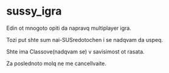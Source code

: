 # sussy_igra


Edin ot mnogoto opiti da napravq multiplayer igra. 

Tozi put shte sum nai-SUSredotochen i se nadqvam da uspeq.

Shte ima Classove(nadqvam se) v savisimost ot rasata.

Za poslednoto molq ne me cancellvaite.
